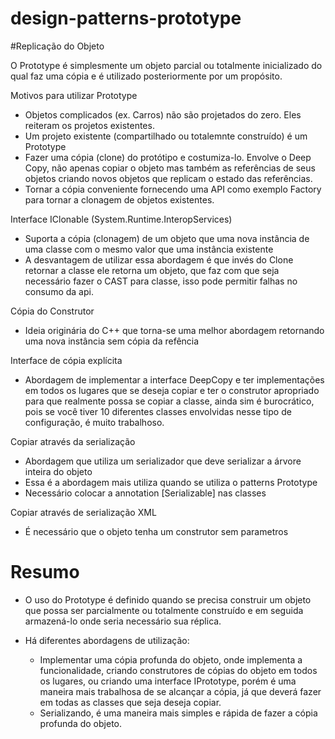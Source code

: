# design-patterns-prototype

#Replicação do Objeto

O Prototype é simplesmente um objeto parcial ou totalmente inicializado do qual faz uma cópia e é utilizado posteriormente por um propósito.

Motivos para utilizar Prototype
 - Objetos complicados (ex. Carros) não são projetados do zero. Eles reiteram os projetos existentes.
 - Um projeto existente (compartilhado ou totalemnte construído) é um Prototype
 - Fazer uma cópia (clone) do protótipo e costumiza-lo. Envolve o Deep Copy, não apenas copiar o objeto mas também as referências de seus
 objetos criando novos objetos que replicam o estado das referências.
 - Tornar a cópia conveniente fornecendo uma API como exemplo Factory para tornar a clonagem de objetos existentes.

 Interface IClonable (System.Runtime.InteropServices)

 - Suporta a cópia (clonagem) de um objeto que uma nova instância de uma classe com o mesmo valor que uma instância existente
 - A desvantagem de utilizar essa abordagem é que invés do Clone retornar a classe ele retorna um objeto, que faz com que seja necessário fazer o CAST para classe, isso pode permitir falhas no consumo da api.

 Cópia do Construtor

 - Ideia originária do C++ que torna-se uma melhor abordagem retornando uma nova instância sem cópia da refência

 Interface de cópia explícita

- Abordagem de implementar a interface DeepCopy e ter implementações em todos os lugares que se deseja copiar e ter o
construtor apropriado para que realmente possa se copiar a classe, ainda sim é burocrático, pois se você tiver 10
diferentes classes envolvidas nesse tipo de configuração, é muito trabalhoso.

Copiar através da serialização

- Abordagem que utiliza um serializador que deve serializar a árvore inteira do objeto
- Essa é a abordagem mais utiliza quando se utiliza o patterns Prototype
- Necessário colocar a annotation [Serializable] nas classes

Copiar através de serialização XML

- É necessário que o objeto tenha um construtor sem parametros

# Resumo

- O uso do Prototype é definido quando se precisa construir um objeto que possa ser parcialmente ou totalmente construído e em seguida armazená-lo onde seria necessário sua réplica.

- Há diferentes abordagens de utilização:
    - Implementar uma cópia profunda do objeto, onde implementa a funcionalidade, criando construtores de cópias do objeto em todos os lugares, ou criando uma interface IPrototype<T>, porém é uma maneira mais trabalhosa de se alcançar a cópia, já que deverá fazer em todas as classes que seja deseja copiar.
    - Serializando, é uma maneira mais simples e rápida de fazer a cópia profunda do objeto.